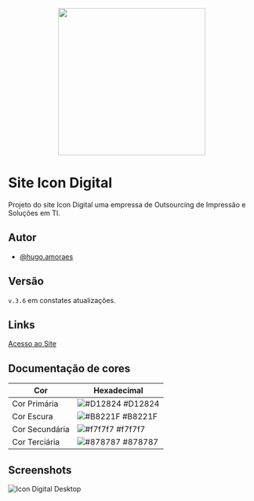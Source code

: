 <div align="center">
<img src="https://github.com/HugoaMoraes/Desafio_UCB_01/assets/102623594/20064c47-3df3-4602-8d02-797c167c90b2" width="300px" />
</div>

# Site Icon Digital

Projeto do site Icon Digital uma empressa de Outsourcing de Impressão e Soluções em TI.

## Autor

- [@hugo.amoraes](https://github.com/HugoaMoraes)

## Versão

`v.3.6` em constates atualizações.

## Links

[Acesso ao Site](https://hugoamoraes.github.io/IconDigital/)

## Documentação de cores

| Cor            | Hexadecimal                                                      |
| -------------- | ---------------------------------------------------------------- |
| Cor Primária   | ![#D12824](https://via.placeholder.com/10/D12824?text=+) #D12824 |
| Cor Escura     | ![#B8221F](https://via.placeholder.com/10/B8221F?text=+) #B8221F |
| Cor Secundária | ![#f7f7f7](https://via.placeholder.com/10/f7f7f7?text=+) #f7f7f7 |
| Cor Terciária  | ![#878787](https://via.placeholder.com/10/878787?text=+) #878787 |

## Screenshots

![Icon Digital Desktop](https://github.com/HugoaMoraes/IconDigital/assets/102623594/1abbcad3-9f31-4741-87d9-b9c2556cea88)
